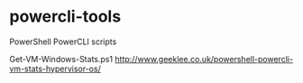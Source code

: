 powercli-tools
==============

PowerShell PowerCLI scripts

Get-VM-Windows-Stats.ps1
http://www.geeklee.co.uk/powershell-powercli-vm-stats-hypervisor-os/
